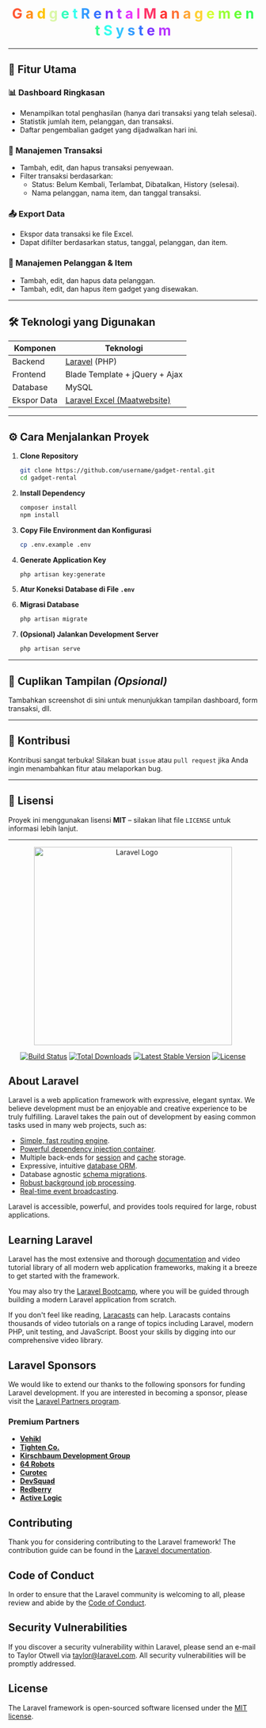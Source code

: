 
<h1 align="center">
  <span style="color:#FF5733">G</span>
  <span style="color:#FF8D1A">a</span>
  <span style="color:#FFC300">d</span>
  <span style="color:#DAF7A6">g</span>
  <span style="color:#33FFBD">e</span>
  <span style="color:#33FFF0">t</span>
  <span style="color:#33C4FF"> </span>
  <span style="color:#339BFF">R</span>
  <span style="color:#3371FF">e</span>
  <span style="color:#7A33FF">n</span>
  <span style="color:#B833FF">t</span>
  <span style="color:#E533FF">a</span>
  <span style="color:#FF33D4">l</span>
  <span style="color:#FF3399"> </span>
  <span style="color:#FF3366">M</span>
  <span style="color:#FF3333">a</span>
  <span style="color:#FF6F33">n</span>
  <span style="color:#FFA533">a</span>
  <span style="color:#FFD133">g</span>
  <span style="color:#D4FF33">e</span>
  <span style="color:#98FF33">m</span>
  <span style="color:#66FF33">e</span>
  <span style="color:#33FF57">n</span>
  <span style="color:#33FF8A">t</span>
  <span style="color:#33FFBD"> </span>
  <span style="color:#33FFF0">S</span>
  <span style="color:#33C4FF">y</span>
  <span style="color:#339BFF">s</span>
  <span style="color:#3371FF">t</span>
  <span style="color:#7A33FF">e</span>
  <span style="color:#B833FF">m</span>
</h1>

---

## 🚀 Fitur Utama

### 📊 Dashboard Ringkasan
- Menampilkan total penghasilan (hanya dari transaksi yang telah selesai).
- Statistik jumlah item, pelanggan, dan transaksi.
- Daftar pengembalian gadget yang dijadwalkan hari ini.

### 🔄 Manajemen Transaksi
- Tambah, edit, dan hapus transaksi penyewaan.
- Filter transaksi berdasarkan:
  - Status: Belum Kembali, Terlambat, Dibatalkan, History (selesai).
  - Nama pelanggan, nama item, dan tanggal transaksi.

### 📤 Export Data
- Ekspor data transaksi ke file Excel.
- Dapat difilter berdasarkan status, tanggal, pelanggan, dan item.

### 👥 Manajemen Pelanggan & Item
- Tambah, edit, dan hapus data pelanggan.
- Tambah, edit, dan hapus item gadget yang disewakan.

---

## 🛠️ Teknologi yang Digunakan

| Komponen   | Teknologi                        |
|------------|----------------------------------|
| Backend    | [Laravel](https://laravel.com/) (PHP) |
| Frontend   | Blade Template + jQuery + Ajax   |
| Database   | MySQL                            |
| Ekspor Data | [Laravel Excel (Maatwebsite)](https://laravel-excel.com/) |

---

## ⚙️ Cara Menjalankan Proyek

1. **Clone Repository**
   ```bash
   git clone https://github.com/username/gadget-rental.git
   cd gadget-rental
   ```

2. **Install Dependency**
   ```bash
   composer install
   npm install
   ```

3. **Copy File Environment dan Konfigurasi**
   ```bash
   cp .env.example .env
   ```

4. **Generate Application Key**
   ```bash
   php artisan key:generate
   ```

5. **Atur Koneksi Database di File `.env`**

6. **Migrasi Database**
   ```bash
   php artisan migrate
   ```

7. **(Opsional) Jalankan Development Server**
   ```bash
   php artisan serve
   ```

---

## 📸 Cuplikan Tampilan *(Opsional)*

Tambahkan screenshot di sini untuk menunjukkan tampilan dashboard, form transaksi, dll.

---

## 🤝 Kontribusi

Kontribusi sangat terbuka! Silakan buat `issue` atau `pull request` jika Anda ingin menambahkan fitur atau melaporkan bug.

---

## 📄 Lisensi

Proyek ini menggunakan lisensi **MIT** – silakan lihat file `LICENSE` untuk informasi lebih lanjut.

---


<p align="center"><a href="https://laravel.com" target="_blank"><img src="https://raw.githubusercontent.com/laravel/art/master/logo-lockup/5%20SVG/2%20CMYK/1%20Full%20Color/laravel-logolockup-cmyk-red.svg" width="400" alt="Laravel Logo"></a></p>

<p align="center">
<a href="https://github.com/laravel/framework/actions"><img src="https://github.com/laravel/framework/workflows/tests/badge.svg" alt="Build Status"></a>
<a href="https://packagist.org/packages/laravel/framework"><img src="https://img.shields.io/packagist/dt/laravel/framework" alt="Total Downloads"></a>
<a href="https://packagist.org/packages/laravel/framework"><img src="https://img.shields.io/packagist/v/laravel/framework" alt="Latest Stable Version"></a>
<a href="https://packagist.org/packages/laravel/framework"><img src="https://img.shields.io/packagist/l/laravel/framework" alt="License"></a>
</p>

## About Laravel

Laravel is a web application framework with expressive, elegant syntax. We believe development must be an enjoyable and creative experience to be truly fulfilling. Laravel takes the pain out of development by easing common tasks used in many web projects, such as:

- [Simple, fast routing engine](https://laravel.com/docs/routing).
- [Powerful dependency injection container](https://laravel.com/docs/container).
- Multiple back-ends for [session](https://laravel.com/docs/session) and [cache](https://laravel.com/docs/cache) storage.
- Expressive, intuitive [database ORM](https://laravel.com/docs/eloquent).
- Database agnostic [schema migrations](https://laravel.com/docs/migrations).
- [Robust background job processing](https://laravel.com/docs/queues).
- [Real-time event broadcasting](https://laravel.com/docs/broadcasting).

Laravel is accessible, powerful, and provides tools required for large, robust applications.

## Learning Laravel

Laravel has the most extensive and thorough [documentation](https://laravel.com/docs) and video tutorial library of all modern web application frameworks, making it a breeze to get started with the framework.

You may also try the [Laravel Bootcamp](https://bootcamp.laravel.com), where you will be guided through building a modern Laravel application from scratch.

If you don't feel like reading, [Laracasts](https://laracasts.com) can help. Laracasts contains thousands of video tutorials on a range of topics including Laravel, modern PHP, unit testing, and JavaScript. Boost your skills by digging into our comprehensive video library.

## Laravel Sponsors

We would like to extend our thanks to the following sponsors for funding Laravel development. If you are interested in becoming a sponsor, please visit the [Laravel Partners program](https://partners.laravel.com).

### Premium Partners

- **[Vehikl](https://vehikl.com)**
- **[Tighten Co.](https://tighten.co)**
- **[Kirschbaum Development Group](https://kirschbaumdevelopment.com)**
- **[64 Robots](https://64robots.com)**
- **[Curotec](https://www.curotec.com/services/technologies/laravel)**
- **[DevSquad](https://devsquad.com/hire-laravel-developers)**
- **[Redberry](https://redberry.international/laravel-development)**
- **[Active Logic](https://activelogic.com)**

## Contributing

Thank you for considering contributing to the Laravel framework! The contribution guide can be found in the [Laravel documentation](https://laravel.com/docs/contributions).

## Code of Conduct

In order to ensure that the Laravel community is welcoming to all, please review and abide by the [Code of Conduct](https://laravel.com/docs/contributions#code-of-conduct).

## Security Vulnerabilities

If you discover a security vulnerability within Laravel, please send an e-mail to Taylor Otwell via [taylor@laravel.com](mailto:taylor@laravel.com). All security vulnerabilities will be promptly addressed.

## License

The Laravel framework is open-sourced software licensed under the [MIT license](https://opensource.org/licenses/MIT).
